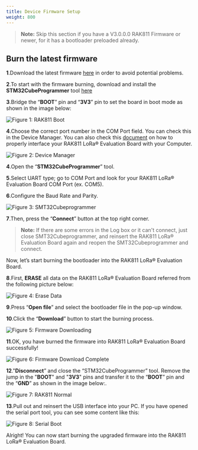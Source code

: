 ```yaml
---
title: Device Firmware Setup
weight: 800
---
```


>**Note:** Skip this section if you have a V3.0.0.0 RAK811 Firmware or newer, for it has a bootloader preloaded already. 

## Burn the latest firmware
**1**.Download the latest firmware [here](https://downloads.rakwireless.com/en/LoRa/WisNode/Firmware/) in order to avoid potential problems.

**2**.To start with the firmware burning, download and install the **STM32CubeProgrammer** tool [here](https://www.st.com/content/st_com/en/products/development-tools/software-development-tools/stm32-software-development-tools/stm32-programmers/stm32cubeprog.html#overview)

**3**.Bridge the “**BOOT**” pin and “**3V3**” pin to set the board in boot mode as shown in the image below:

![Figure 1: RAK811 Boot](../images/rak811boot.jpg)
 
**4**.Choose the correct port number in the COM Port field. You can check this in the Device Manager. You can also check this [document](https://doc.rakwireless.com/rak811-lora---evaluation-board/interfacing-with-rak811-lora---evaluation-board) on how to properly interface your RAK811 LoRa® Evaluation Board with your Computer.

![Figure 2: Device Manager](../images/devicemanager.jpg)

**4**.Open the “**STM32CubeProgrammer**” tool.

**5**.Select UART type; go to COM Port and look for your RAK811 LoRa® Evaluation Board COM Port (ex. COM5).

**6**.Configure the Baud Rate and Parity.

![Figure 3: SMT32Cubeprogrammer](../images/smt.png)

**7**.Then, press the “**Connect**” button at the top right corner.
>**Note:** If there are some errors in the Log box or it can't connect, just close SMT32Cubeprogrammer, and reinsert the RAK811 LoRa® Evaluation Board again and reopen the SMT32Cubeprogrammer and connect.

Now, let’s start burning the bootloader into the RAK811 LoRa® Evaluation Board.

**8**.First, **ERASE** all data on the RAK811 LoRa® Evaluation Board referred from the following picture below:

![Figure 4: Erase Data](../images/erasedata.jpg)

**9**.Press “**Open file**” and select the bootloader file in the pop-up window.

**10**.Click the “**Download**” button to start the burning process.

![Figure 5: Firmware Downloading](../images/downloadfirmware.jpg)

**11**.OK, you have burned the firmware into RAK811 LoRa® Evaluation Board successfully!

![Figure 6: Firmware Download Complete](../images/downloadcomplete.jpg)

**12**."**Disconnect**” and close the “STM32CubeProgrammer” tool. Remove the jump in the "**BOOT**" and "**3V3**" pins and transfer it to the “**BOOT**” pin and the “**GND**” as shown in the image below:.

![Figure 7: RAK811 Normal](../images/rak811normalmode.jpg)

**13**.Pull out and reinsert the USB interface into your PC.
If you have opened the serial port tool, you can see some content like this:

![Figure 8: Serial Boot](../images/serialbootmode.jpg)

Alright! You can now start burning the upgraded firmware into the RAK811 LoRa® Evaluation Board.

